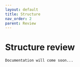 ```yaml
---
layout: default
title: Structure
nav_order: 2
parent: Review
---
```


# Structure review

    Documentation will come soon...
